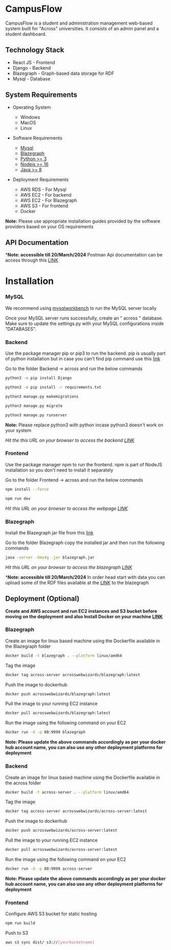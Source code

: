 # CampusFlow

CampusFlow is a student and administration management web-based system built for "Across" universities. It consists of an admin panel and a student dashboard.

## Technology Stack
- React JS - Frontend
- Django - Backend
- Blazegraph - Graph-based data storage for RDF
- Mysql - Database

## System Requirements
- Operating System
  - Windows
  - MacOS
  - Linux

- Software Requirements
  - [Mysql](https://dev.mysql.com/downloads/installer/)
  - [Blazegraph](https://github.com/blazegraph/blazegraph-python) 
  - [Python >= 3](https://www.python.org/downloads/)
  - [Nodejs >= 16](https://nodejs.org/en/download)
  - [Java >= 8](https://www.oracle.com/java/technologies/downloads/)

- Deployment Requirements
  - AWS RDS - For Mysql
  - AWS EC2 - For backend
  - AWS EC2 - For Blazegraph
  - AWS S3 - For frontend
  - Docker 

**Note:** Please use appropriate installation guides provided by the software providers based on your OS requirements

## API Documentation

***Note: accessible till 20/March/2024** Postman Api documentation can be access through this [LINK](https://documenter.getpostman.com/view/31802738/2sA2xb7vjD)


# Installation

### MySQL
We recommend using [mysqlworkbench](https://www.mysql.com/products/workbench/) to run the MySQL server locally

Once your MySQL server runs successfully, create an " across " database.
Make sure to update the settings.py with your MySQL configurations inside "DATABASES".

### Backend

Use the package manager pip or pip3 to run the backend. pip is usually part of python installation but in case you can't find pip command use this [link](https://pip.pypa.io/en/stable/)


Go to the folder Backend -> across and run the below commands
```bash
python3 -m pip install Django
```
```bash
python3 -m pip install -r requirements.txt
```
```bash
python3 manage.py makemigrations
```
```bash
python3 manage.py migrate
```
```bash
python3 manage.py runserver
```
**Note:** Please replace python3 with python incase python3 doesn't work on your system

_Hit the this URL on your browser to access the backend [LINK](http://127.0.0.1:8000/)_


### Frontend

Use the package manager npm to run the frontend. npm is part of NodeJS installation so you don't need to install it separately


Go to the folder Frontend -> across and run the below commands
```bash
npm install --force
```
```bash
npm run dev
```
_Hit this URL on your browser to access the webpage [LINK](http://localhost:5173/)_


### Blazegraph

Install the Blazegraph jar file from this [link](https://github.com/blazegraph/database/wiki/Quick_Start)

Go to the folder Blazegraph copy the installed jar and then run the following commands
```bash
java -server -Xmx4g -jar blazegraph.jar
```

_Hit this URL on your browser to access the blazegraph [LINK](http://localhost:9999/blazegraph/)_

***Note: accessible till 20/March/2024** In order head start with data you can upload some of the RDF files available at the [LINK](https://drive.google.com/drive/folders/1MjLmdYIQXa9I-gnUay1zUhH3CfGY0c_d?usp=sharing) to the blazegraph

## Deployment (Optional)
**Create and AWS account and run EC2 instances and S3 bucket before moving on the deployment**
**and also Install Docker on your machine [LINK](https://www.docker.com/)**


### Blazegraph
Create an image for linux based machine using the Dockerfile available in the Blazegraph folder
```bash
docker build -t blazegraph . --platform linux/amd64
```
Tag the image
```bash
docker tag across-server acrosswebwizards/blazegraph:latest 
```
Push the image to dockerhub
```bash
docker push acrosswebwizards/blazegraph:latest   
```
Pull the image to your running EC2 instance
```bash
docker pull acrosswebwizards/blazegraph:latest   
```

Run the image using the following command on your EC2
```bash
docker run -d -p 80:9999 blazegraph
```
**Note: Please update the above commands accordingly as per your docker hub account name, you can also use any other deployment platforms for deployment**

### Backend
Create an image for linux based machine using the Dockerfile available in the across folder
```bash
docker build -t across-server . --platform linux/amd64
```
Tag the image
```bash
docker tag across-server acrosswebwizards/across-server:latest 
```
Push the image to dockerhub
```bash
docker push acrosswebwizards/across-server:latest   
```
Pull the image to your running EC2 instance
```bash
docker pull acrosswebwizards/across-server:latest   
```

Run the image using the following command on your EC2
```bash
docker run -d -p 80:9999 across-server
```
**Note: Please update the above commands accordingly as per your docker hub account name, you can also use any other deployment platforms for deployment**

### Frontend
Configure AWS S3 bucket for static hosting

```bash
npm run build
```
Push to S3
```bash
aws s3 sync dist/ s3://[yourbucketname] 
```